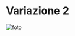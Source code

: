 # Variazione 2

![foto](https://github.com/ileniab/archive/blob/master/ileniab/10%20PRINT/Variazione/Variazione2_PIXEL_bricks_10PRINT/pixel-bricks-10PRINT.PNG)
